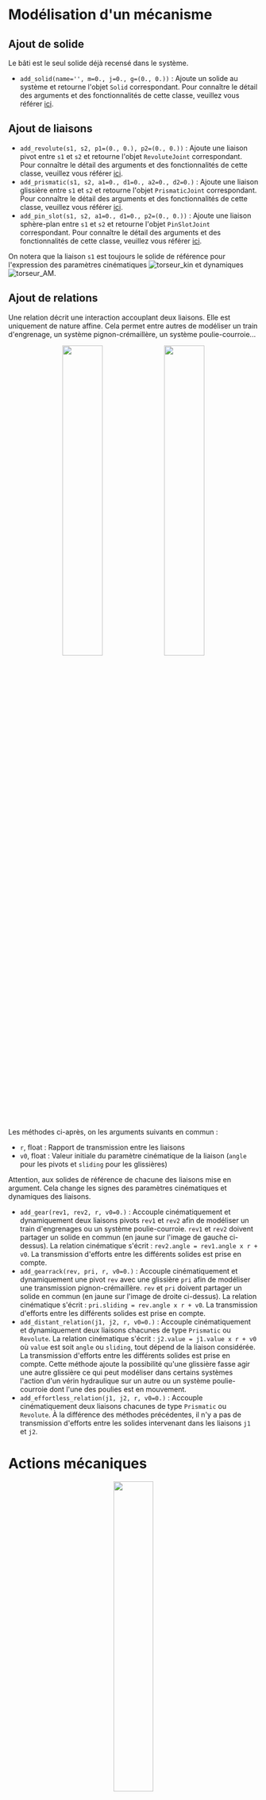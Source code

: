 # Modélisation d'un mécanisme
## Ajout de solide

Le bâti est le seul solide déjà recensé dans le système.

- `add_solid(name='', m=0., j=0., g=(0., 0.))` : Ajoute un solide au système et retourne l'objet `Solid` correspondant. Pour connaître le détail des arguments et des fonctionnalités de cette classe, veuillez vous référer [ici](https://github.com/valentin-burillier/kinepy/blob/main/docs/Solid.md).

## Ajout de liaisons

- `add_revolute(s1, s2, p1=(0., 0.), p2=(0., 0.))` : Ajoute une liaison pivot entre `s1` et `s2` et retourne l'objet `RevoluteJoint` correspondant. Pour connaître le détail des arguments et des fonctionnalités de cette classe, veuillez vous référer [ici](https://github.com/valentin-burillier/kinepy/blob/main/docs/Revolute.md).
- `add_prismatic(s1, s2, a1=0., d1=0., a2=0., d2=0.)` : Ajoute une liaison glissière entre `s1` et `s2` et retourne l'objet `PrismaticJoint` correspondant. Pour connaître le détail des arguments et des fonctionnalités de cette classe, veuillez vous référer [ici](https://github.com/valentin-burillier/kinepy/blob/main/docs/Prismatic.md).
- `add_pin_slot(s1, s2, a1=0., d1=0., p2=(0., 0.))` : Ajoute une liaison sphère-plan entre `s1` et `s2` et retourne l'objet `PinSlotJoint` correspondant. Pour connaître le détail des arguments et des fonctionnalités de cette classe, veuillez vous référer [ici](https://github.com/valentin-burillier/kinepy/blob/main/docs/Pin_slot.md).

On notera que la liaison `s1` est toujours le solide de référence pour l'expression des paramètres cinématiques ![torseur_kin](https://user-images.githubusercontent.com/93446869/189615627-341b0fba-b71b-4be0-bf09-58897f004286.svg) et dynamiques ![torseur_AM](https://user-images.githubusercontent.com/93446869/189615640-f62554b8-d0d5-4320-8f7f-635d015d2d6a.svg).

## Ajout de relations

Une relation décrit une interaction accouplant deux liaisons. Elle est uniquement de nature affine. Cela permet entre autres de modéliser un train d'engrenage, un système pignon-crémaillère, un système poulie-courroie...

<p align="center" width="100%">
    <img width="40%" src="https://user-images.githubusercontent.com/93446869/189528398-bf80d262-3890-4425-a195-e6857afcb08c.svg">
    <img width="40%" src="https://user-images.githubusercontent.com/93446869/189602526-e432c832-83a9-4bdc-a04e-3fced54fbf30.svg">
</p>

Les méthodes ci-après, on les arguments suivants en commun :
- `r`, float : Rapport de transmission entre les liaisons
- `v0`, float : Valeur initiale du paramètre cinématique de la liaison (`angle` pour les pivots et `sliding` pour les glissières)

Attention, aux solides de référence de chacune des liaisons mise en argument. Cela change les signes des paramètres cinématiques et dynamiques des liaisons.

- `add_gear(rev1, rev2, r, v0=0.)` : Accouple cinématiquement et dynamiquement deux liaisons pivots `rev1` et `rev2` afin de modéliser un train d'engrenages ou un système poulie-courroie. `rev1` et `rev2` doivent partager un solide en commun (en jaune sur l'image de gauche ci-dessus). La relation cinématique s'écrit : `rev2.angle = rev1.angle x r + v0`. La transmission d'efforts entre les différents solides est prise en compte. 
- `add_gearrack(rev, pri, r, v0=0.)` : Accouple cinématiquement et dynamiquement une pivot `rev` avec une glissière `pri` afin de modéliser une transmission pignon-crémaillère. `rev` et `pri` doivent partager un solide en commun (en jaune sur l'image de droite ci-dessus). La relation cinématique s'écrit : `pri.sliding = rev.angle x r + v0`. La transmission d'efforts entre les différents solides est prise en compte.
- `add_distant_relation(j1, j2, r, v0=0.)` : Accouple cinématiquement et dynamiquement deux liaisons chacunes de type `Prismatic` ou `Revolute`. La relation cinématique s'écrit : `j2.value = j1.value x r + v0` où `value` est soit `angle` ou `sliding`, tout dépend de la liaison considérée. La transmission d'efforts entre les différents solides est prise en compte. Cette méthode ajoute la possibilité qu'une glissière fasse agir une autre glissière ce qui peut modéliser dans certains systèmes l'action d'un vérin hydraulique sur un autre ou un système poulie-courroie dont l'une des poulies est en mouvement.
- `add_effortless_relation(j1, j2, r, v0=0.)` : Accouple cinématiquement deux liaisons chacunes de type `Prismatic` ou `Revolute`. À la différence des méthodes précédentes, il n'y a pas de transmission d'efforts entre les solides intervenant dans les liaisons `j1` et `j2`.

# Actions mécaniques

<p align="center" width="100%">
    <img width="40%" src="https://user-images.githubusercontent.com/93446869/189529863-2f3d68c6-b6da-4e4d-825a-fcbca2031c7d.svg">
</p>

- `add_spring(k, l0, s1, s2, p1=(0, 0), p2=(0, 0))` : Ajoute un ressort de raideur `k` et de longueur à vide `l0` fixé au point `p1` du solide `s1` et au point `p2` du solide `s2`. Par défaut, il se lie aux origines de chacun des solides.
- `add_gravity(g=(0, -9.81))` : Ajoute un champ gravitationnel constant s'appliquant à l'ensemble des solides de valeur `g`. Par défaut, `g` correspond au champ gravitationnel terrestre.
D'autres actions mécaniques propres aux solides et aux liaisons peuvent être imposées (voir leur doc respective).

# Pilotage et blocage du mécanisme

- `pilot(joints)` : Permet de spécifier quelles liaisons sont pilotés : c'est-à-dire les liaisons où l'on impose une cinématique particulière. L'argument `joints` correspondant aux liaisons pilotées peut soit être une liaison (de type `Joint`) ou il peut correspondre à une liste/tuple de liaisons. Lors de la résolution, l'ordre des entrées doit correspondre à l'ordre du pilotage spécifié. Un message dans la console l'indiquera.
- `show_input()` : Montre l'ordre des entrées de pilotage.
- `block(joints)` : Une liaison est dite "bloquée" lorsqu'elle transmet des efforts sur ses degrés de liberté. Par défaut, les liaisons pilotées sont aussi les liaisons bloquées. Or, dans le cadre de la cinématique inverse d'un mécanisme il est utile de pouvoir dissocié les deux. Ainsi, la méthode `block` permet de définir les liaisons transmettant un effort. L'argument `joints` correspondant aux liaisons bloquées peut soit être une liaison (de type `Joint`) ou il peut correspondre à une liste/tuple de liaisons. Les valeurs des efforts transmis sont accessibles par des attributs de la liaison bloquée correspondante (voir la doc de chaque liaison pour plus d'informations).

# Compilation

- `compile()` : Lorsque le système est modélisé et que les liaisons sont déclarées pilotées/bloquées, cette méthode va permettre de définir les stratégies de résolution cinématiques, statiques et dynamiques à élaborer pour la résolution. Elle permet également de détecter et de signaler si le mécanisme n'est pas résoluble. Les étapes de résolution sont affiché dans la console tout comme les signes choisis pour les groupe en possédant (voir `change_signs` pour plus d'info).
- `change_signs(signs)` : Après la compilation, les différents groupes trouvés peuvent dépendre d'un "signe" : c'est-à-dire que le mécanisme peut avoir 2 configurations différentes pour un même paramétrage (voir figure ci-dessous). C'est à vous de déterminer les bons signes correspondant à votre système. Cela peut être fait en visualisant le mécanisme ou en vérifiant la cohérence de certaines sorties cinématiques. Des signes par défaut sont choisis par la méthode `compile`. On les change en renseignant l'attribut `signs`. Ce dernier correspond au dictionnaire afficher par `compile` que l'on peut copier/coller. Il faut ensuite changer les 1 par des -1 sur les groupes ayant un mauvais signe. L'argument `signs` peut aussi être une liste de 1/-1 dont l'ordre des signes correspond à celui des groupe du dictionnaire affiché par `compile`.

<p align="center" width="100%">
    <img width="40%" src="https://user-images.githubusercontent.com/93446869/224930750-b52aead9-a722-4ead-9084-602ed9db168a.svg">
</p>

*N. B. : Il est toujours possible de modifier le paramétrage des liaisons et d'ajouter des actions mécaniques après la compilation.*

# Résolution

Dans les trois modes de résolution suivants, l'argument `inputs` correspond aux entrées des liaisons pilotées. Si une seule liaison est pilotée, `inputs` prend la forme d'un tableau (1darray) de valeur de l'attribut correspondant : angle pour les pivots,... Si plusieurs liaisons sont pilotées, `inputs` va correspondre à une liste/tuple/array de valeurs des attributs des liaisons correspondantes. L'ordre des entrées pour la résolution étant indiqué par le système, par la méthode `show_input()` et correspond à l'ordre à laquelle les liaisons ont été déclaré pilotées.

## Cinématique

- `solve_kinematics(inputs=None)` : Réalise la résolution cinématique du mécanisme à partir des entrées `inputs` des liaisons pilotées. Cela va permettre de trouver l'angle/l'origine des solides et les valeurs des attributs des liaisons.

## Dynamique

- `solve_dynamics(t, compute_kine=True, inputs=None)` : Réalise la résolution dynamique du mécanisme à partir des entrées `inputs` des liaisons pilotées. Cela correspond à réaliser une simulation cinématique mais aussi de déterminer les efforts transmis par les liaisons lors de la simulation. Les valeurs des efforts transmis sont accessibles par les attributs de la liaison correspondanteb(voir la doc de chaque liaison pour plus d'informations). L'argument `t` correspond à la durée totale de la simulation. L'argument `compute_kine=True` signifie que la résolution cinématique est réalisée par défaut. Mais si le paramétrage géométrique ne change pas entre deux simulations, il est possible de ne la réaliser qu'une fois auparavant grâce à `solve_kinematics` permettant d'accélérer les temps de calculs. Les efforts au début et à la fin de la simulation ne sont pas défini puisque l'accélération ne l'est pas non plus.

## Statique/Quasi-statique

- `solve_statics(compute_kine=True, inputs=None)` : Réalise la résolution statique du mécanisme à partir des entrées `inputs` des liaisons pilotées. Par rapport à la dynamique, les effets d'inertie des solides sont négligés mais le but reste le même : déterminer les efforts transmis par les liaisons. Contrairement à la dynamique, les efforts sont bien définis tout au long de la simulation.

# Affichage du mécanisme

[à faire]
